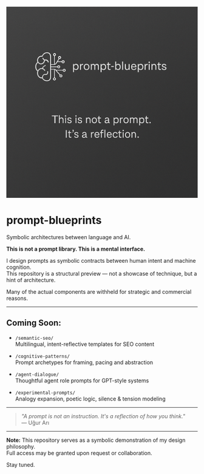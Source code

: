 <p align="center">
  <img src="https://raw.githubusercontent.com/ariugur/prompt-blueprints/main/assets/github_blueprint.png" width="800"/>
</p>



# prompt-blueprints  
Symbolic architectures between language and AI.

**This is not a prompt library. This is a mental interface.**

I design prompts as symbolic contracts between human intent and machine cognition.  
This repository is a structural preview — not a showcase of technique, but a hint of architecture.

Many of the actual components are withheld for strategic and commercial reasons.

---

## Coming Soon:

- `/semantic-seo/`  
  Multilingual, intent-reflective templates for SEO content

- `/cognitive-patterns/`  
  Prompt archetypes for framing, pacing and abstraction

- `/agent-dialogue/`  
  Thoughtful agent role prompts for GPT-style systems

- `/experimental-prompts/`  
  Analogy expansion, poetic logic, silence & tension modeling

---

> *"A prompt is not an instruction. It's a reflection of how you think."*  
> — Uğur Arı

---

**Note:** This repository serves as a symbolic demonstration of my design philosophy.  
Full access may be granted upon request or collaboration.

Stay tuned.
